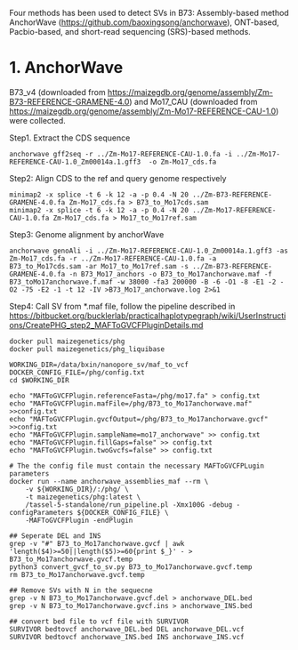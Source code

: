 Four methods has been used to detect SVs in B73: Assembly-based method AnchorWave (https://github.com/baoxingsong/anchorwave), ONT-based, Pacbio-based, and short-read sequencing (SRS)-based methods. 

# 1. AnchorWave

 B73_v4 (downloaded from https://maizegdb.org/genome/assembly/Zm-B73-REFERENCE-GRAMENE-4.0) and Mo17_CAU (downloaded from https://maizegdb.org/genome/assembly/Zm-Mo17-REFERENCE-CAU-1.0) were collected. 

Step1. Extract the CDS sequence 

```
anchorwave gff2seq -r ../Zm-Mo17-REFERENCE-CAU-1.0.fa -i ../Zm-Mo17-REFERENCE-CAU-1.0_Zm00014a.1.gff3  -o Zm-Mo17_cds.fa
```

Step2: Align CDS to the ref and query genome respectively
```
minimap2 -x splice -t 6 -k 12 -a -p 0.4 -N 20 ../Zm-B73-REFERENCE-GRAMENE-4.0.fa Zm-Mo17_cds.fa > B73_to_Mo17cds.sam
minimap2 -x splice -t 6 -k 12 -a -p 0.4 -N 20 ../Zm-Mo17-REFERENCE-CAU-1.0.fa Zm-Mo17_cds.fa > Mo17_to_Mo17ref.sam
```

Step3: Genome alignment by anchorWave

```
anchorwave genoAli -i ../Zm-Mo17-REFERENCE-CAU-1.0_Zm00014a.1.gff3 -as Zm-Mo17_cds.fa -r ../Zm-Mo17-REFERENCE-CAU-1.0.fa -a B73_to_Mo17cds.sam -ar Mo17_to_Mo17ref.sam -s ../Zm-B73-REFERENCE-GRAMENE-4.0.fa -n B73_Mo17_anchors -o B73_to_Mo17anchorwave.maf -f B73_toMo17anchorwave.f.maf -w 38000 -fa3 200000 -B -6 -O1 -8 -E1 -2 -O2 -75 -E2 -1 -t 12 -IV >B73_Mo17_anchorwave.log 2>&1
```

Step4: Call SV from *.maf file, follow the pipeline described in https://bitbucket.org/bucklerlab/practicalhaplotypegraph/wiki/UserInstructions/CreatePHG_step2_MAFToGVCFPluginDetails.md

```
docker pull maizegenetics/phg
docker pull maizegenetics/phg_liquibase

WORKING_DIR=/data/bxin/nanopore_sv/maf_to_vcf
DOCKER_CONFIG_FILE=/phg/config.txt
cd $WORKING_DIR

echo "MAFToGVCFPlugin.referenceFasta=/phg/mo17.fa" > config.txt
echo "MAFToGVCFPlugin.mafFile=/phg/B73_to_Mo17anchorwave.maf" >>config.txt
echo "MAFToGVCFPlugin.gvcfOutput=/phg/B73_to_Mo17anchorwave.gvcf" >>config.txt 
echo "MAFToGVCFPlugin.sampleName=mo17_anchorwave" >> config.txt
echo "MAFToGVCFPlugin.fillGaps=false" >> config.txt
echo "MAFToGVCFPlugin.twoGvcfs=false" >> config.txt

# The the config file must contain the necessary MAFToGVCFPLugin parameters
docker run --name anchorwave_assemblies_maf --rm \
    -v ${WORKING_DIR}/:/phg/ \
    -t maizegenetics/phg:latest \
    /tassel-5-standalone/run_pipeline.pl -Xmx100G -debug -configParameters ${DOCKER_CONFIG_FILE} \
    -MAFToGVCFPlugin -endPlugin

## Seperate DEL and INS
grep -v "#" B73_to_Mo17anchorwave.gvcf | awk 'length($4)>=50||length($5)>=60{print $_}' - > B73_to_Mo17anchorwave.gvcf.temp
python3 convert_gvcf_to_sv.py B73_to_Mo17anchorwave.gvcf.temp  
rm B73_to_Mo17anchorwave.gvcf.temp

## Remove SVs with N in the sequecne 
grep -v N B73_to_Mo17anchorwave.gvcf.del > anchorwave_DEL.bed 
grep -v N B73_to_Mo17anchorwave.gvcf.ins > anchorwave_INS.bed 

## convert bed file to vcf file with SURVIVOR 
SURVIVOR bedtovcf anchorwave_DEL.bed DEL anchorwave_DEL.vcf
SURVIVOR bedtovcf anchorwave_INS.bed INS anchorwave_INS.vcf
```
